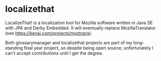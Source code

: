 localizethat
============

LocalizeThat! is a localization tool for Mozilla software written in Java SE with JPA and Derby Embedded. It will eventually replace MozillaTranslator (see https://kenai.com/projects/moztrans).

Both glossarymanager and localizethat projects are part of my long-standing final year project, so despite being open source, unfortunately I can't accept contributions until I get the degree.
